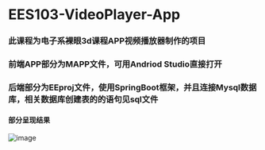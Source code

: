 # EES103-VideoPlayer-App
### 此课程为电子系裸眼3d课程APP视频播放器制作的项目
### 前端APP部分为MAPP文件，可用Andriod Studio直接打开
### 后端部分为EEproj文件，使用SpringBoot框架，并且连接Mysql数据库，相关数据库创建表的的语句见sql文件
#### 部分呈现结果
![image](https://user-images.githubusercontent.com/71327352/180186169-260402fb-ea2f-49cb-b345-df1a2ec5ecb4.png)

